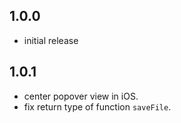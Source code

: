 ## 1.0.0
 - initial release

## 1.0.1
 - center popover view in iOS.
 - fix return type of function `saveFile`.
